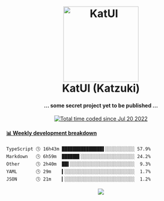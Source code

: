 <h1 align="center">
  <img src="https://kokecacao.me/static/img/katzuki.png" alt="KatUI" width="200">
  <br>KatUI (Katzuki)<br>
</h1>

<h4 align="center">... some secret project yet to be published ...</h4>

<p align="center">
  <a href="https://wakatime.com/@5d39136d-911d-4ceb-9dae-178d9dbef0cd"><img src="https://wakatime.com/badge/user/5d39136d-911d-4ceb-9dae-178d9dbef0cd.svg" alt="Total time coded since Jul 20 2022" /></a>
</p>

<!-- waka-box start -->
#### <a href="https://gist.github.com/5db7183a9e07f1193716cb2b94e5d0e1" target="_blank">📊 Weekly development breakdown</a>
```text
TypeScript 🕓 16h43m ███████████████▋░░░░░░░░░░░ 57.9%
Markdown   🕓 6h59m  ██████▌░░░░░░░░░░░░░░░░░░░░ 24.2%
Other      🕓 2h40m  ██▌░░░░░░░░░░░░░░░░░░░░░░░░  9.3%
YAML       🕓 29m    ▍░░░░░░░░░░░░░░░░░░░░░░░░░░  1.7%
JSON       🕓 21m    ▎░░░░░░░░░░░░░░░░░░░░░░░░░░  1.2%
```
<!-- Powered by https://github.com/YouEclipse/waka-box-go . -->
<!-- waka-box end -->

<p align="center">
  <img src="https://count.getloli.com/get/@:koke_cacao?theme=rule34">
</p>
